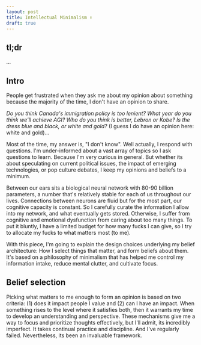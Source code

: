```yaml
---
layout: post
title: Intellectual Minimalism ⬇️
draft: true
---
```


## tl;dr

...

## Intro

People get frustrated when they ask me about my opinion about something because the majority of the time, I don't have an opinion to share. 

*Do you think Canada's immigration policy is too lenient?*
*What year do you think we'll achieve AGI?*
*Who do you think is better, Lebron or Kobe?*
*Is the dress blue and black, or white and gold?* (I guess I do have an opinion here: white and gold)...

Most of the time, my answer is, "I don't know". Well actually, I respond with questions. I'm under-informed about a vast array of topics so I ask questions to learn. Because I'm very curious in general. But whether its about speculating on current political issues, the impact of emerging technologies, or pop culture debates, I keep my opinions and beliefs to a minimum. 

Between our ears sits a biological neural network with 80-90 billion parameters, a number that's relatively stable for each of us throughout our lives. Connections between neurons are fluid but for the most part, our cognitive capacity is constant. So I carefully curate the information I allow into my network, and what eventually gets stored. Otherwise, I suffer from cognitive and emotional dysfunction from caring about too many things. To put it bluntly, I have a limited budget for how many fucks I can give, so I try to allocate my fucks to what matters most (to me).

With this piece, I'm going to explain the design choices underlying my belief architecture: How I select things that matter, and form beliefs about them. It's based on a philosophy of minimalism that has helped me control my information intake, reduce mental clutter, and cultivate focus.

## Belief selection

Picking what matters to me enough to form an opinion is based on two criteria: (1) does it impact people I value and (2) can I have an impact. When something rises to the level where it satisfies both, then it warrants my time to develop an understanding and perspective. These mechanisms give me a way to focus and prioritize thoughts effectively, but I'll admit, its incredibly imperfect. It takes continual practice and discipline. And I've regularly failed. Nevertheless, its been an invaluable framework.
